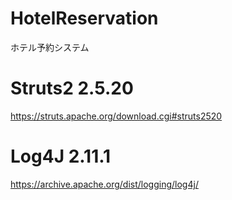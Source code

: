 # HotelReservation
ホテル予約システム


# Struts2 2.5.20
https://struts.apache.org/download.cgi#struts2520

# Log4J 2.11.1
https://archive.apache.org/dist/logging/log4j/